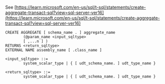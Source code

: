 See [https://learn.microsoft.com/en-us/sql/t-sql/statements/create-aggregate-transact-sql?view=sql-server-ver16](https://learn.microsoft.com/en-us/sql/t-sql/statements/create-aggregate-transact-sql?view=sql-server-ver16)
```
CREATE AGGREGATE [ schema_name . ] aggregate_name  
        (@param_name <input_sqltype>   
        [ ,...n ] )  
RETURNS <return_sqltype>  
EXTERNAL NAME assembly_name [ .class_name ]  
  
<input_sqltype> ::=  
        system_scalar_type | { [ udt_schema_name. ] udt_type_name }  
  
<return_sqltype> ::=  
        system_scalar_type | { [ udt_schema_name. ] udt_type_name }
```
